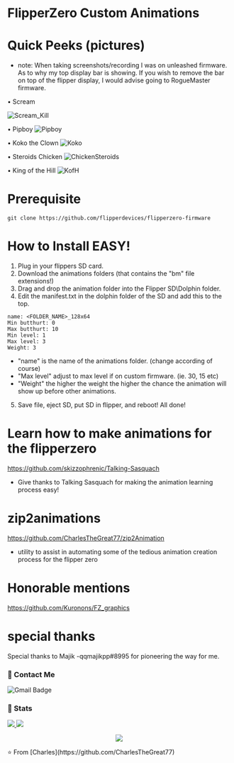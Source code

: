 # FlipperZero Custom Animations

# Quick Peeks (pictures)
 - note: When taking screenshots/recording I was on unleashed firmware.
         As to why my top display bar is showing. If you wish to remove the bar on top of the flipper display,
         I would advise going to RogueMaster firmware.
         
• Scream

![Scream_Kill](https://user-images.githubusercontent.com/27988707/196075454-2f1a51d8-8f40-4edd-9d5c-1d291ba3d3f8.jpeg)

• Pipboy
![Pipboy](https://user-images.githubusercontent.com/27988707/196081391-6b97c65e-2f10-4025-959c-5c98339c1e92.png)

• Koko the Clown
![Koko](https://user-images.githubusercontent.com/27988707/196081516-6107540a-eb13-485b-ae50-877bfeaad82f.png)

• Steroids Chicken
![ChickenSteroids](https://user-images.githubusercontent.com/27988707/196082930-64c5b906-22e1-48a9-9011-0930c1afa721.png)

• King of the Hill
![KofH](https://user-images.githubusercontent.com/27988707/196082986-a4793329-291f-45b5-9d8a-5903e0f49f02.png)

# Prerequisite
```
git clone https://github.com/flipperdevices/flipperzero-firmware
```

# How to Install EASY!
  1. Plug in your flippers SD card.
  2. Download the animations folders (that contains the "bm" file extensions!)
  3. Drag and drop the animation folder into the Flipper SD\Dolphin folder.
  4. Edit the manifest.txt in the dolphin folder of the SD and add this to the top.
```
name: <FOLDER_NAME>_128x64
Min butthurt: 0
Max butthurt: 10
Min level: 1
Max level: 3
Weight: 3
```

  - "name" is the name of the animations folder. (change according of course)
  - "Max level" adjust to max level if on custom firmware. (ie. 30, 15 etc)
  - "Weight" the higher the weight the higher the chance the animation will show up before other animations.
 
 5. Save file, eject SD, put SD in flipper, and reboot! All done!

# Learn how to make animations for the flipperzero
https://github.com/skizzophrenic/Talking-Sasquach
  - Give thanks to Talking Sasquach for making the animation learning process easy!

# zip2animations
https://github.com/CharlesTheGreat77/zip2Animation
  - utility to assist in automating some of the tedious animation creation process
    for the flipper zero

# Honorable mentions
https://github.com/Kuronons/FZ_graphics

# special thanks
Special thanks to Majik -qqmajikpp#8995
  for pioneering the way for me.

### 💬 Contact Me 

![Gmail Badge](https://img.shields.io/badge/-doobthegoober@gmail.com-c14438?style=flat-square&logo=Gmail&logoColor=white)

### 🚦 Stats

<a href="https://github.com/CharlesTheGreat77">
  <img src="https://github-readme-stats.vercel.app/api?username=CharlesTheGreat77&show_icons=true&hide=commits" />
</a>
<a href="https://github.com/CharlesTheGreat77">
  <img src="https://github-readme-stats.vercel.app/api/top-langs/?username=CharlesTheGreat77&layout=compact" />
</a>

<p align="center"> 
  <img src="https://profile-counter.glitch.me/CharlesTheGreat77/count.svg" />
</p>
⭐️ From [Charles](https://github.com/CharlesTheGreat77)
